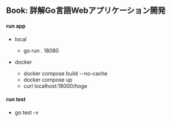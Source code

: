 ## Book: 詳解Go言語Webアプリケーション開発

#### run app
- local
    - go run . 18080

- docker
    - docker compose build --no-cache
    - docker compose up
    - curl localhost:18000/hoge

#### run test
- go test -v

